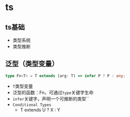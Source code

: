 # ts
## ts基础
* 类型系统
* 类型推断

## 泛型（类型变量）

```ts
type Fn<T> = T extends (arg: T) => infer P ? P : any;
```
* `T`类型变量
* 泛型的函数：Fn<T>，可通过`type`关键字生命
* `infer`关键字，声明一个可推断的类型``
* `Conditional Types`
  * T extends U ? X : Y